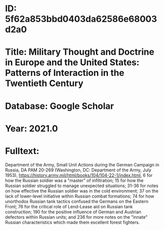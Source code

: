 # ID: 5f62a853bbd0403da62586e68003d2a0
# Title: Military Thought and Doctrine in Europe and the United States: Patterns of Interaction in the Twentieth Century
# Database: Google Scholar
# Year: 2021.0
# Fulltext:
Department of the Army, Small Unit Actions during the German Campaign in Russia, DA PAM 20-269 (Washington, DC: Department of the Army, July 1953), https://history.army.mil/html/books/104/104-22-1/index.html, 6 for how the Russian soldier was a "master" of infiltration; 15 for how the Russian soldier struggled to manage unexpected situations; 31-36 for notes on how effective the Russian soldier was in the cold environment; 37 on the lack of lower-level initiative within Russian combat formations; 74 for how unorthodox Russian tank tactics confused the Germans on the Eastern Front; 76 for the critical role of Lend-Lease aid on Russian tank construction; 190 for the positive influence of German and Austrian defectors within Russian units; and 236 for more notes on the "innate" Russian characteristics which made them excellent forest fighters.